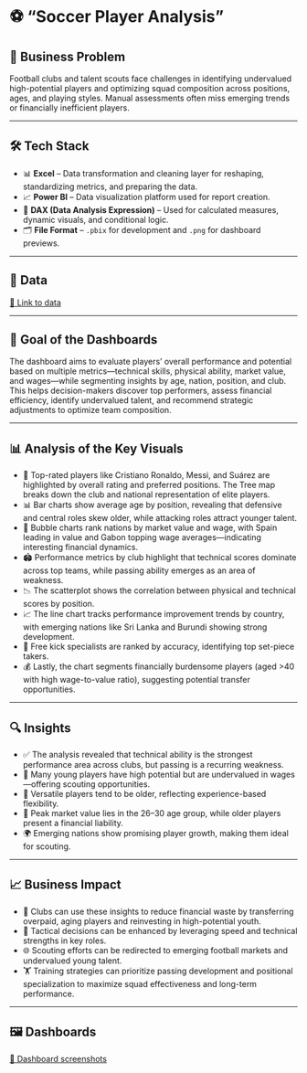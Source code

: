 # ⚽ “Soccer Player Analysis”

## 🧩 Business Problem  

Football clubs and talent scouts face challenges in identifying undervalued high-potential players and optimizing squad composition across positions, ages, and playing styles. Manual assessments often miss emerging trends or financially inefficient players.  

---

## 🛠 Tech Stack  

- 📊 **Excel** – Data transformation and cleaning layer for reshaping, standardizing metrics, and preparing the data.  
- 📈 **Power BI** – Data visualization platform used for report creation.  
- 🧮 **DAX (Data Analysis Expression)** – Used for calculated measures, dynamic visuals, and conditional logic.  
- 🗂 **File Format** – `.pbix` for development and `.png` for dashboard previews.  

---

## 📂 Data  
[🔗 Link to data](https://github.com/aruna-sundar/Soccer-Player-Performance-Analysis/blob/main/Fifa%20Olympics%20dataset.xlsx)  

---

## 🎯 Goal of the Dashboards  

The dashboard aims to evaluate players’ overall performance and potential based on multiple metrics—technical skills, physical ability, market value, and wages—while segmenting insights by age, nation, position, and club. This helps decision-makers discover top performers, assess financial efficiency, identify undervalued talent, and recommend strategic adjustments to optimize team composition.  

---

## 📊 Analysis of the Key Visuals  

- 🌟 Top-rated players like Cristiano Ronaldo, Messi, and Suárez are highlighted by overall rating and preferred positions. The Tree map breaks down the club and national representation of elite players.  
- 📊 Bar charts show average age by position, revealing that defensive and central roles skew older, while attacking roles attract younger talent.  
- 🔵 Bubble charts rank nations by market value and wage, with Spain leading in value and Gabon topping wage averages—indicating interesting financial dynamics.  
- 🏟 Performance metrics by club highlight that technical scores dominate across top teams, while passing ability emerges as an area of weakness.  
- 📉 The scatterplot shows the correlation between physical and technical scores by position.  
- 📈 The line chart tracks performance improvement trends by country, with emerging nations like Sri Lanka and Burundi showing strong development.  
- 🎯 Free kick specialists are ranked by accuracy, identifying top set-piece takers.  
- 💰 Lastly, the chart segments financially burdensome players (aged >40 with high wage-to-value ratio), suggesting potential transfer opportunities.  

---

## 🔍 Insights  

- ✅ The analysis revealed that technical ability is the strongest performance area across clubs, but passing is a recurring weakness.  
- 💎 Many young players have high potential but are undervalued in wages—offering scouting opportunities.  
- 🔁 Versatile players tend to be older, reflecting experience-based flexibility.  
- 💸 Peak market value lies in the 26–30 age group, while older players present a financial liability.  
- 🌍 Emerging nations show promising player growth, making them ideal for scouting.  

---

## 📈 Business Impact  

- 💼 Clubs can use these insights to reduce financial waste by transferring overpaid, aging players and reinvesting in high-potential youth.  
- 🧠 Tactical decisions can be enhanced by leveraging speed and technical strengths in key roles.  
- 🌐 Scouting efforts can be redirected to emerging football markets and undervalued young talent.  
- 🏋️ Training strategies can prioritize passing development and positional specialization to maximize squad effectiveness and long-term performance.  

---

## 🖼 Dashboards  
[📸 Dashboard screenshots](#)

